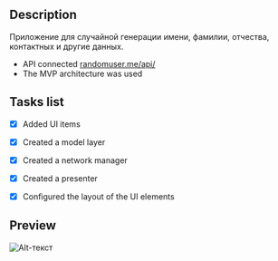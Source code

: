 ## Description
Приложение для случайной генерации имени, фамилии, отчества, контактных и другие данных. 
- API connected [randomuser.me/api/](https://randomuser.me/api/)
- The MVP architecture was used

## Tasks list
- [X] Added UI items
- [X] Created a model layer
- [X] Created a network manager
- [X] Created a presenter
- [X] Configured the layout of the UI elements


## Preview
![Alt-текст](http:// "Орк")

